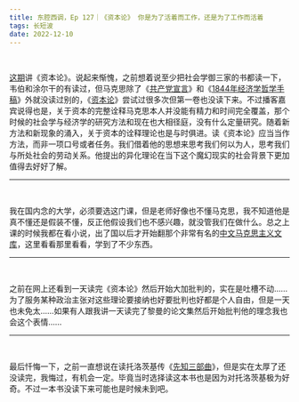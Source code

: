 ```yaml
---
title: ‎东腔西调，Ep 127｜《资本论》 你是为了活着而工作，还是为了工作而活着
tags: 长短波
date: 2022-12-10
---
```


<br/>

[这期](https://podcasts.apple.com/us/podcast/vol-127-%E8%B5%84%E6%9C%AC%E8%AE%BA-%E4%BD%A0%E6%98%AF%E4%B8%BA%E4%BA%86%E6%B4%BB%E7%9D%80%E8%80%8C%E5%B7%A5%E4%BD%9C-%E8%BF%98%E6%98%AF%E4%B8%BA%E4%BA%86%E5%B7%A5%E4%BD%9C%E8%80%8C%E6%B4%BB%E7%9D%80/id1533768416?i=1000587466638)讲《资本论》。说起来惭愧，之前想着说至少把社会学御三家的书都读一下，韦伯和涂尔干的有读过，但马克思除了《[共产党宣言](https://book.douban.com/subject/35541211/)》和《[1844年经济学哲学手稿](https://book.douban.com/subject/26323176/)》外就没读过别的，《[资本论](https://book.douban.com/subject/30316487/)》尝试过很多次但第一卷也没读下来。不过播客嘉宾说得也是，关于资本的完整诠释马克思本人并没能有精力和时间完全覆盖，那个时候的社会学与经济学的研究方法和现在也大相径庭，没有什么定量研究。随着新方法和新现象的涌入，关于资本的诠释理论也是与时俱进。读《资本论》应当当作方法，而非一项口号或者任务。我们借着他的思想来思考我们何以为人，思考我们与所处社会的劳动关系。他提出的异化理论在当下这个魔幻现实的社会背景下更加值得去好好了解。

---

<br/>

我在国内念的大学，必须要选这门课，但是老师好像也不懂马克思，我不知道他是真不懂还是假装不懂，反正他假设我们也不感兴趣，就没管我们在做什么。总之上课的时候我都在看小说，出了国以后才开始翻那个非常有名的[中文马克思主义文库](https://www.marxists.org/chinese/index.html)，这里看看那里看看，学到了不少东西。

---

<br/>

之前在网上还看到一天读完《资本论》然后开始大加批判的，实在是吐槽不动……为了服务某种政治主张对这些理论要接纳也好要批判也好都是个人自由，但是一天也未免太……如果有人跟我讲一天读完了黎曼的论文集然后开始批判他的理念我也会这个表情……

---

<br/>

最后忏悔一下，之前一直想说在读托洛茨基传《[先知三部曲](https://book.douban.com/subject/20537674/)》，但是实在太厚了还没读完，我悔过，有机会一定。毕竟当时选择读这本书也是因为对托洛茨基极为好奇。不过一本书没读下来可能也是时候未到吧。

<br/>